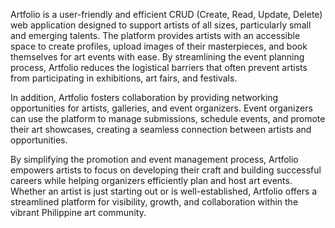 Artfolio is a user-friendly and efficient CRUD (Create, Read, Update, Delete) web application designed to support artists of all sizes, particularly small and emerging talents. The platform provides artists with an accessible space to create profiles, upload images of their masterpieces, and book themselves for art events with ease. By streamlining the event planning process, Artfolio reduces the logistical barriers that often prevent artists from participating in exhibitions, art fairs, and festivals.
	
In addition, Artfolio fosters collaboration by providing networking opportunities for artists, galleries, and event organizers. Event organizers can use the platform to manage submissions, schedule events, and promote their art showcases, creating a seamless connection between artists and opportunities.
	
By simplifying the promotion and event management process, Artfolio empowers artists to focus on developing their craft and building successful careers while helping organizers efficiently plan and host art events. Whether an artist is just starting out or is well-established, Artfolio offers a streamlined platform for visibility, growth, and collaboration within the vibrant Philippine art community.

